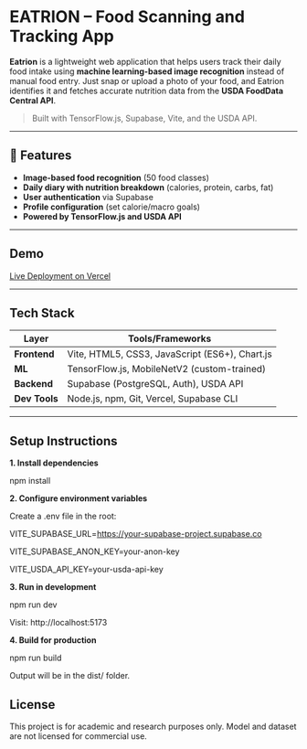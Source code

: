 # EATRION – Food Scanning and Tracking App

**Eatrion** is a lightweight web application that helps users track their daily food intake using **machine learning-based image recognition** instead of manual food entry. Just snap or upload a photo of your food, and Eatrion identifies it and fetches accurate nutrition data from the **USDA FoodData Central API**.

> Built with TensorFlow.js, Supabase, Vite, and the USDA API.

---

## 🌟 Features

- **Image-based food recognition** (50 food classes)
- **Daily diary with nutrition breakdown** (calories, protein, carbs, fat)
- **User authentication** via Supabase
- **Profile configuration** (set calorie/macro goals)
- **Powered by TensorFlow.js and USDA API**

---

## Demo

[Live Deployment on Vercel](https://eatrion.vercel.app/)

---

## Tech Stack

| Layer        | Tools/Frameworks                          |
|--------------|--------------------------------------------|
| **Frontend** | Vite, HTML5, CSS3, JavaScript (ES6+), Chart.js |
| **ML**       | TensorFlow.js, MobileNetV2 (custom-trained) |
| **Backend**  | Supabase (PostgreSQL, Auth), USDA API       |
| **Dev Tools**| Node.js, npm, Git, Vercel, Supabase CLI     |

---

## Setup Instructions

**1. Install dependencies**

npm install

**2. Configure environment variables**

Create a .env file in the root:

VITE_SUPABASE_URL=https://your-supabase-project.supabase.co

VITE_SUPABASE_ANON_KEY=your-anon-key

VITE_USDA_API_KEY=your-usda-api-key

**3. Run in development**

npm run dev

Visit: http://localhost:5173

**4. Build for production**

npm run build

Output will be in the dist/ folder.

## License

This project is for academic and research purposes only.
Model and dataset are not licensed for commercial use.
